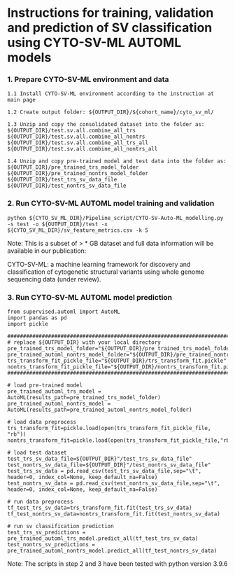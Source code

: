 # Instructions for training, validation and prediction of SV classification using CYTO-SV-ML AUTOML models

### 1. Prepare CYTO-SV-ML environment and data
```
1.1 Install CYTO-SV-ML environment according to the instruction at main page

1.2 Create output folder: ${OUTPUT_DIR}/${cohort_name}/cyto_sv_ml/

1.3 Unzip and copy the consolidated dataset into the folder as: 
${OUTPUT_DIR}/test.sv.all.combine_all_trs
${OUTPUT_DIR}/test.sv.all.combine_all_nontrs
${OUTPUT_DIR}/test.sv.all.combine_all_trs_all
${OUTPUT_DIR}/test.sv.all.combine_all_nontrs_all

1.4 Unzip and copy pre-trained model and test data into the folder as:
${OUTPUT_DIR}/pre_trained_trs_model_folder
${OUTPUT_DIR}/pre_trained_nontrs_model_folder
${OUTPUT_DIR}/test_trs_sv_data_file
${OUTPUT_DIR}/test_nontrs_sv_data_file
```

### 2. Run CYTO-SV-ML AUTOML model training and validation
```
python ${CYTO_SV_ML_DIR}/Pipeline_script/CYTO-SV-Auto-ML_modelling.py -s test -o ${OUTPUT_DIR}/test -x  ${CYTO_SV_ML_DIR}/sv_feature_metrics.csv -k 5 
```
Note: This is a subset of > * GB dataset and full data information will be available in our publication:

CYTO-SV-ML: a machine learning framework for discovery and classification of cytogenetic structural variants using whole genome sequencing data (under review).


### 3. Run CYTO-SV-ML AUTOML model prediction
 
```
from supervised.automl import AutoML
import pandas as pd
import pickle

#######################################################################################################################
# replace ${OUTPUT_DIR} with your local directory
pre_trained_trs_model_folder="${OUTPUT_DIR}/pre_trained_trs_model_folder"
pre_trained_automl_nontrs_model_folder="${OUTPUT_DIR}/pre_trained_nontrs_model_folder"
trs_transform_fit_pickle_file="${OUTPUT_DIR}/trs_transform_fit.pickle"
nontrs_transform_fit_pickle_file="${OUTPUT_DIR}/nontrs_transform_fit.pickle"
#######################################################################################################################

# load pre-trained model
pre_trained_automl_trs_model = AutoML(results_path=pre_trained_trs_model_folder)
pre_trained_automl_nontrs_model = AutoML(results_path=pre_trained_automl_nontrs_model_folder)

# load data preprocess
trs_transform_fit=pickle.load(open(trs_transform_fit_pickle_file, "rb"))
nontrs_transform_fit=pickle.load(open(trs_transform_fit_pickle_file,"rb"))

# load test dataset
test_trs_sv_data_file=${OUTPUT_DIR}"/test_trs_sv_data_file"
test_nontrs_sv_data_file=${OUTPUT_DIR}"/test_nontrs_sv_data_file"
test_trs_sv_data = pd.read_csv(test_trs_sv_data_file,sep="\t", header=0, index_col=None, keep_default_na=False)
test_nontrs_sv_data = pd.read_csv(test_nontrs_sv_data_file,sep="\t", header=0, index_col=None, keep_default_na=False)

# run data preprocess 
tf_test_trs_sv_data=trs_transform_fit.fit(test_trs_sv_data)
tf_test_nontrs_sv_data=nontrs_transform_fit.fit(test_nontrs_sv_data)

# run sv classification prediction
test_trs_sv_predictions = pre_trained_automl_trs_model.predict_all(tf_test_trs_sv_data)
test_nontrs_sv_predictions = pre_trained_automl_nontrs_model.predict_all(tf_test_nontrs_sv_data)
```
Note: The scripts in step 2 and 3 have been tested with python version 3.9.6
